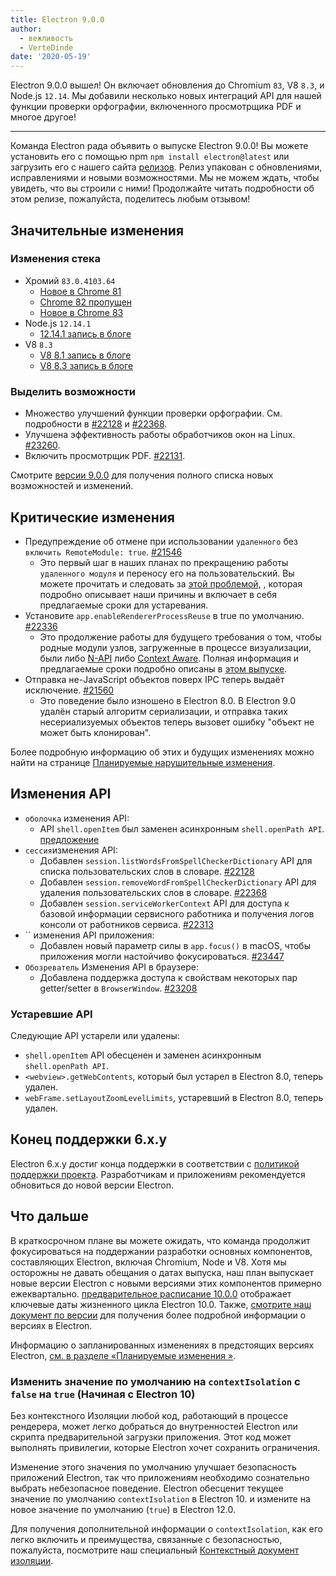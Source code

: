 ```yaml
---
title: Electron 9.0.0
author:
  - вежливость
  - VerteDinde
date: '2020-05-19'
---
```


Electron 9.0.0 вышел! Он включает обновления до Chromium `83`, V8 `8.3`, и Node.js `12.14`. Мы добавили несколько новых интеграций API для нашей функции проверки орфографии, включенного просмотрщика PDF и многое другое!

---

Команда Electron рада объявить о выпуске Electron 9.0.0! Вы можете установить его с помощью npm `npm install electron@latest` или загрузить его с нашего сайта [релизов](https://electronjs.org/releases/stable). Релиз упакован с обновлениями, исправлениями и новыми возможностями. Мы не можем ждать, чтобы увидеть, что вы строили с ними! Продолжайте читать подробности об этом релизе, пожалуйста, поделитесь любым отзывом!

## Значительные изменения

### Изменения стека

* Хромий `83.0.4103.64`
    * [Новое в Chrome 81](https://developers.google.com/web/updates/2020/04/nic81)
    * [Chrome 82 пропущен](https://chromereleases.googleblog.com/2020/03/chrome-and-chrome-os-release-updates.html)
    * [Новое в Chrome 83](https://developers.google.com/web/updates/2020/05/nic83)
* Node.js `12.14.1`
    * [12.14.1 запись в блоге](https://nodejs.org/en/blog/release/v12.14.1/)
* V8 `8.3`
    * [V8 8.1 запись в блоге](https://v8.dev/blog/v8-release-81)
    * [V8 8.3 запись в блоге](https://v8.dev/blog/v8-release-83)

### Выделить возможности

* Множество улучшений функции проверки орфографии. См. подробности в [#22128](https://github.com/electron/electron/pull/22128) и [#22368](https://github.com/electron/electron/pull/22368).
* Улучшена эффективность работы обработчиков окон на Linux. [#23260](https://github.com/electron/electron/pull/23260).
* Включить просмотрщик PDF. [#22131](https://github.com/electron/electron/pull/22131).

Смотрите [версии 9.0.0](https://github.com/electron/electron/releases/tag/v9.0.0) для получения полного списка новых возможностей и изменений.

## Критические изменения

* Предупреждение об отмене при использовании `удаленного` без `включить RemoteModule: true`. [#21546](https://github.com/electron/electron/pull/21546)
    * Это первый шаг в наших планах по прекращению работы `удаленного модуля` и переносу его на пользовательский. Вы можете прочитать и следовать за [этой проблемой,](https://github.com/electron/electron/issues/21408) , которая подробно описывает наши причины и включает в себя предлагаемые сроки для устаревания.
* Установите `app.enableRendererProcessReuse` в true по умолчанию. [#22336](https://github.com/electron/electron/pull/22336)
    * Это продолжение работы для будущего требования о том, чтобы родные модули узлов, загруженные в процессе визуализации, были либо [N-API](https://nodejs.org/api/n-api.html) либо [Context Aware](https://nodejs.org/api/addons.html#addons_context_aware_addons). Полная информация и предлагаемые сроки подробно описаны в [этом выпуске](https://github.com/electron/electron/issues/18397).
* Отправка не-JavaScript объектов поверх IPC теперь выдаёт исключение. [#21560](https://github.com/electron/electron/pull/21560)
    * Это поведение было изношено в Electron 8.0. В Electron 9.0 удалён старый алгоритм сериализации, и отправка таких несериализуемых объектов теперь вызовет ошибку "объект не может быть клонирован".

Более подробную информацию об этих и будущих изменениях можно найти на странице [Планируемые нарушительные изменения](https://github.com/electron/electron/blob/master/docs/breaking-changes.md).

## Изменения API

* `оболочка` изменения API:
   * API `shell.openItem` был заменен асинхронным `shell.openPath API`. [предложение](https://github.com/electron/governance/blob/master/wg-api/spec-documents/shell-openitem.md)
* `сессия`изменения API:
   * Добавлен `session.listWordsFromSpellCheckerDictionary` API для списка пользовательских слов в словаре. [#22128](https://github.com/electron/electron/pull/22128)
   * Добавлен `session.removeWordFromSpellCheckerDictionary` API для удаления пользовательских слов в словаре. [#22368](https://github.com/electron/electron/pull/22368)
   * Добавлен `session.serviceWorkerContext` API для доступа к базовой информации сервисного работника и получения логов консоли от работников сервиса. [#22313](https://github.com/electron/electron/pull/22313)
* `` изменения API приложения:
   * Добавлен новый параметр силы в `app.focus()` в macOS, чтобы приложения могли настойчиво фокусироваться. [#23447](https://github.com/electron/electron/pull/23447)
* `Обозреватель` Изменения API в браузере:
   * Добавлена поддержка доступа к свойствам некоторых пар getter/setter в `BrowserWindow`. [#23208](https://github.com/electron/electron/pull/23208)

### Устаревшие API

Следующие API устарели или удалены:

* `shell.openItem` API обесценен и заменен асинхронным `shell.openPath API`.
* `<webview>.getWebContents`, который был устарел в Electron 8.0, теперь удален.
* `webFrame.setLayoutZoomLevelLimits`, устаревший в Electron 8.0, теперь удален.

## Конец поддержки 6.x.y

Electron 6.x.y достиг конца поддержки в соответствии с [политикой поддержки проекта](https://electronjs.org/docs/tutorial/support#supported-versions). Разработчикам и приложениям рекомендуется обновиться до новой версии Electron.

## Что дальше

В краткосрочном плане вы можете ожидать, что команда продолжит фокусироваться на поддержании разработки основных компонентов, составляющих Electron, включая Chromium, Node и V8. Хотя мы осторожны не давать обещания о датах выпуска, наш план выпускает новые версии Electron с новыми версиями этих компонентов примерно ежеквартально. [предварительное расписание 10.0.0](https://electronjs.org/docs/tutorial/electron-timelines) отображает ключевые даты жизненного цикла Electron 10.0. Также, [смотрите наш документ по версии](https://electronjs.org/docs/tutorial/electron-versioning) для получения более подробной информации о версиях в Electron.

Информацию о запланированных изменениях в предстоящих версиях Electron, [см. в разделе «Планируемые изменения »](https://github.com/electron/electron/blob/master/docs/breaking-changes.md).

### Изменить значение по умолчанию на `contextIsolation` с `false` на `true` (Начиная с Electron 10)

Без контекстного Изоляции любой код, работающий в процессе рендерера, может легко добраться до внутренностей Electron или скрипта предварительной загрузки приложения. Этот код может выполнять привилегии, которые Electron хочет сохранить ограничения.

Изменение этого значения по умолчанию улучшает безопасность приложений Electron, так что приложениям необходимо сознательно выбрать небезопасное поведение. Electron обесценит текущее значение по умолчанию `contextIsolation` в Electron 10. и измените на новое значение по умолчанию (`true`) в Electron 12.0.

Для получения дополнительной информации о `contextIsolation`, как его легко включить и преимущества, связанные с безопасностью, пожалуйста, посмотрите наш специальный [Контекстный документ изоляции](https://github.com/electron/electron/blob/master/docs/tutorial/context-isolation.md).
